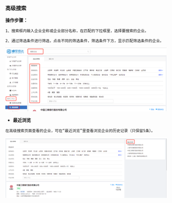 ### 高级搜索

**操作步骤：**

`1、搜索框内输入企业全称或企业部分名称，在匹配的下拉框里，选择要搜索的企业。`

`2、通过筛选条件进行筛选，点击不同的筛选条件，筛选条件下方，显示匹配筛选条件的企业。`

![](/assets/gjss.png)

* **最近浏览**

`在高级搜索页面查看的企业，可在“最近浏览”里查看浏览企业的历史记录（只保留5条）。`

![](/assets/ll.png)

